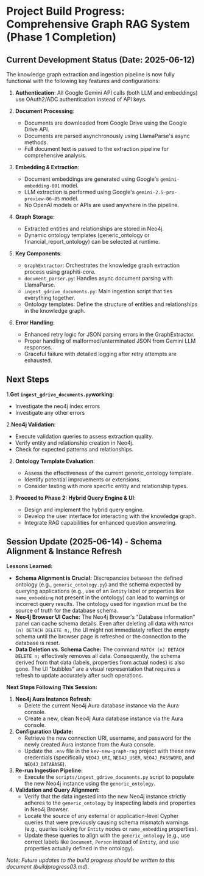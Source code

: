 # Project Build Progress: Comprehensive Graph RAG System (Phase 1 Completion)

## Current Development Status (Date: 2025-06-12)

The knowledge graph extraction and ingestion pipeline is now fully functional
with the following key features and configurations:

1. **Authentication**: All Google Gemini API calls (both LLM and embeddings) use
   OAuth2/ADC authentication instead of API keys.

2. **Document Processing**:
   - Documents are downloaded from Google Drive using the Google Drive API.
   - Documents are parsed asynchronously using LlamaParse's async methods.
   - Full document text is passed to the extraction pipeline for comprehensive
     analysis.

3. **Embedding & Extraction**:
   - Document embeddings are generated using Google's `gemini-embedding-001`
     model.
   - LLM extraction is performed using Google's `gemini-2.5-pro-preview-06-05`
     model.
   - No OpenAI models or APIs are used anywhere in the pipeline.

4. **Graph Storage**:
   - Extracted entities and relationships are stored in Neo4j.
   - Dynamic ontology templates (generic_ontology or financial_report_ontology)
     can be selected at runtime.

5. **Key Components**:
   - `GraphExtractor`: Orchestrates the knowledge graph extraction process using
     graphiti-core.
   - `document_parser.py`: Handles async document parsing with LlamaParse.
   - `ingest_gdrive_documents.py`: Main ingestion script that ties everything
     together.
   - Ontology templates: Define the structure of entities and relationships in
     the knowledge graph.

6. **Error Handling**:
   - Enhanced retry logic for JSON parsing errors in the GraphExtractor.
   - Proper handling of malformed/unterminated JSON from Gemini LLM responses.
   - Graceful failure with detailed logging after retry attempts are exhausted.

## Next Steps

1.**Get `ingest_gdrive_documents.py`working**:

- Investigate the neo4j index errors
- Investigate any other errors

2.**Neo4j Validation**:

- Execute validation queries to assess extraction quality.
- Verify entity and relationship creation in Neo4j.
- Check for expected patterns and relationships.

2. **Ontology Template Evaluation**:
   - Assess the effectiveness of the current generic_ontology template.
   - Identify potential improvements or extensions.
   - Consider testing with more specific entity and relationship types.

3. **Proceed to Phase 2: Hybrid Query Engine & UI**:
   - Design and implement the hybrid query engine.
   - Develop the user interface for interacting with the knowledge graph.
   - Integrate RAG capabilities for enhanced question answering.

## Session Update (2025-06-14) - Schema Alignment & Instance Refresh

**Lessons Learned:**

- **Schema Alignment is Crucial:** Discrepancies between the defined ontology
  (e.g., `generic_ontology.py`) and the schema expected by querying applications
  (e.g., use of an `Entity` label or properties like `name_embedding` not
  present in the ontology) can lead to warnings or incorrect query results. The
  ontology used for ingestion must be the source of truth for the database
  schema.
- **Neo4j Browser UI Cache:** The Neo4j Browser's "Database information" panel
  can cache schema details. Even after deleting all data with
  `MATCH (n) DETACH DELETE n;`, the UI might not immediately reflect the empty
  schema until the browser page is refreshed or the connection to the database
  is reset.
- **Data Deletion vs. Schema Cache:** The command `MATCH (n) DETACH DELETE n;`
  effectively removes all data. Consequently, the schema derived from that data
  (labels, properties from actual nodes) is also gone. The UI "bubbles" are a
  visual representation that requires a refresh to update accurately after such
  operations.

**Next Steps Following This Session:**

1. **Neo4j Aura Instance Refresh:**
   - Delete the current Neo4j Aura database instance via the Aura console.
   - Create a new, clean Neo4j Aura database instance via the Aura console.
2. **Configuration Update:**
   - Retrieve the new connection URI, username, and password for the newly
     created Aura instance from the Aura console.
   - Update the `.env` file in the `kev-new-graph-rag` project with these new
     credentials (specifically `NEO4J_URI`, `NEO4J_USER`, `NEO4J_PASSWORD`, and
     `NEO4J_DATABASE`).
3. **Re-run Ingestion Pipeline:**
   - Execute the `scripts/ingest_gdrive_documents.py` script to populate the new
     Neo4j instance using the `generic_ontology`.
4. **Validation and Query Alignment:**
   - Verify that the data ingested into the new Neo4j instance strictly adheres
     to the `generic_ontology` by inspecting labels and properties in Neo4j
     Browser.
   - Locate the source of any external or application-level Cypher queries that
     were previously causing schema mismatch warnings (e.g., queries looking for
     `Entity` nodes or `name_embedding` properties).
   - Update these queries to align with the `generic_ontology` (e.g., use
     correct labels like `Document`, `Person` instead of `Entity`, and use
     properties actually defined in the ontology).

_Note: Future updates to the build progress should be written to this document
(buildprogress03.md)._
